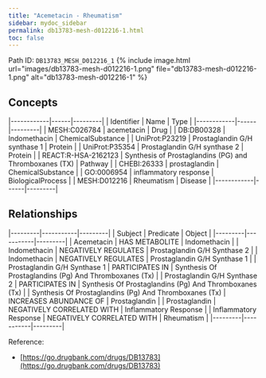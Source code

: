 ```yaml
---
title: "Acemetacin - Rheumatism"
sidebar: mydoc_sidebar
permalink: db13783-mesh-d012216-1.html
toc: false 
---
```



Path ID: `DB13783_MESH_D012216_1`
{% include image.html url="images/db13783-mesh-d012216-1.png" file="db13783-mesh-d012216-1.png" alt="db13783-mesh-d012216-1" %}

## Concepts

|------------|------|---------|
| Identifier | Name | Type    |
|------------|------|---------|
| MESH:C026784 | acemetacin | Drug |
| DB:DB00328 | Indomethacin | ChemicalSubstance |
| UniProt:P23219 | Prostaglandin G/H synthase 1 | Protein |
| UniProt:P35354 | Prostaglandin G/H synthase 2 | Protein |
| REACT:R-HSA-2162123 | Synthesis of Prostaglandins (PG) and Thromboxanes (TX) | Pathway |
| CHEBI:26333 | prostaglandin | ChemicalSubstance |
| GO:0006954 | inflammatory response | BiologicalProcess |
| MESH:D012216 | Rheumatism | Disease |
|------------|------|---------|

## Relationships

|---------|-----------|---------|
| Subject | Predicate | Object  |
|---------|-----------|---------|
| Acemetacin | HAS METABOLITE | Indomethacin |
| Indomethacin | NEGATIVELY REGULATES | Prostaglandin G/H Synthase 2 |
| Indomethacin | NEGATIVELY REGULATES | Prostaglandin G/H Synthase 1 |
| Prostaglandin G/H Synthase 1 | PARTICIPATES IN | Synthesis Of Prostaglandins (Pg) And Thromboxanes (Tx) |
| Prostaglandin G/H Synthase 2 | PARTICIPATES IN | Synthesis Of Prostaglandins (Pg) And Thromboxanes (Tx) |
| Synthesis Of Prostaglandins (Pg) And Thromboxanes (Tx) | INCREASES ABUNDANCE OF | Prostaglandin |
| Prostaglandin | NEGATIVELY CORRELATED WITH | Inflammatory Response |
| Inflammatory Response | NEGATIVELY CORRELATED WITH | Rheumatism |
|---------|-----------|---------|

Reference: 
  - [https://go.drugbank.com/drugs/DB13783](https://go.drugbank.com/drugs/DB13783)
